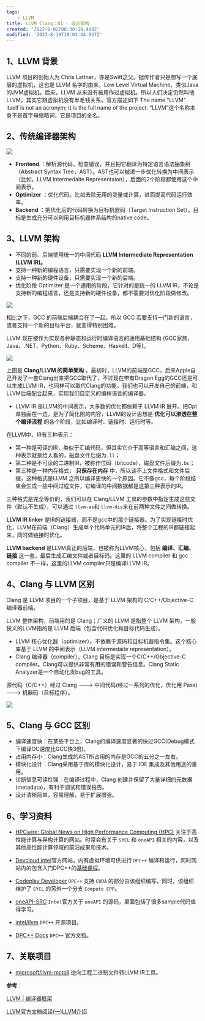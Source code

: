 ```yaml
---
tags: 
    - LLVM
title: LLVM Clang：01 - 设计架构
created: '2022-8-02T08:30:18.408Z'
modified: '2022-8-19T10:02:44.927Z'
---
```


## 1、LLVM 背景

LLVM 项目的创始人为 Chris Lattner，亦是Swift之父。据传作者只是想写一个底层的虚拟机，这也是 LLVM 名字的由来，Low Level
Virtual Machine，类似Java的JVM虚拟机。后来，LLVM
从来没有被用作过虚拟机。所以人们决定仍然叫他LLVM，其实它跟虚拟机没有半毛钱关系。官方描述如下 The name "LLVM" itself is not
an acronym; it is the full name of the project. “LLVM”这个名称本身不是首字母缩略词，它是项目的全名。

## 2、传统编译器架构

![](https://cdn.jsdelivr.net/gh/cuijian2b/Notable@master/notes/assert/73d76e9640df3cab176e1289f571a046.png)

* **Frontend** ：解析源代码，检查错误，并且把它翻译为特定语言语法抽象树（Abstract Syntax Tree，AST）。AST也可以被进一步优化转换为中间表示（比如，LLVM Intermedaite Representaion），后面的2个阶段都使用这个中间表示。
* **Optimizer** ：优化代码。比如去除无用的变量或计算，进而提高代码运行效率。
* **Backend** ：把优化后的代码转换为目标机器码（Target Instruction Set）。目标是生成充分可以利用目标机器体系结构的native code。

## 3、LLVM 架构

* 不同的前、后端使用统一的中间代码 **LLVM Intermediate Representation (LLVM IR)。**
* 支持一种新的编程语言，只需要实现一个新的前端。
* 支持一种新的硬件设备，只需要实现一个新的后端。
* 优化阶段 Optimizer 是一个通用的阶段，它针对的是统一的 LLVM IR，不论是支持新的编程语言，还是支持新的硬件设备，都不需要对优化阶段做修改。

![](https://cdn.jsdelivr.net/gh/cuijian2b/Notable@master/notes/assert/7860514995bc2c134ce9c22859753131.png)

相比之下，GCC 的前端后端耦合在了一起。所以 GCC 若要支持一门新的语言，或者支持一个新的目标平台，就变得特别困难。

LLVM 现在被作为实现各种静态和运行时编译语言的通用基础结构
(GCC家族、Java、.NET、Python、Ruby、Scheme、Haskell、D等)。

![](https://cdn.jsdelivr.net/gh/cuijian2b/Notable@master/notes/assert/d7d17e79296f1433ce76db9bcf29fe45.png)

上图是 **Clang/LLVM 的简单架构**
。最初时，LLVM的前端是GCC，后来Apple自己开发了一套Clang出来把GCC取代了，不过现在带有Dragon Egg的GCC还是可以生成LLVM
IR，也同样可以取代Clang的功能，我们也可以开发自己的前端，和LLVM后端配合起来，实现我们自定义的编程语言的编译器。

* LLVM IR 是LLVM的中间表示，大多数的优化都依赖于 LLVM IR 展开。把Opt单独画在一边，是为了简化图的内容，LLVM的设计思想是 **优化可以渗透在整个编译流程** 的各个阶段，比如编译时、链接时、运行时等。

在LLVM中，IR有三种表示：

* 第一种是可读的IR，类似于汇编代码，但其实它介于高等语言和汇编之间，这种表示就是给人看的，磁盘文件后缀为`.ll`；
* 第二种是不可读的二进制IR，被称作位码（bitcode），磁盘文件后缀为`.bc`；
* 第三种是一种内存格式， **只保存在内存** 中，所以谈不上文件格式和文件后缀，这种格式是LLVM 之所以编译更快的一个原因。它不像gcc，每个阶段结束会生成一些中间过程文件，它编译的中间数据都是这第三种表示的IR。

三种格式是完全等价的，我们可以在 Clang/LLVM 工具的参数中指定生成这些文件（默认不生成），可以通过 `llvm-as`和 `llvm-dis`来在前两种文件之间做转换。

**LLVM IR linker**
是IR的链接器，而不是gcc中的那个链接器。为了实现链接时优化，LLVM在前端（Clang）生成单个代码单元的IR后，将整个工程的IR都链接起来，同时做链接时优化。

**LLVM backend** 是LLVM真正的后端，也被称为LLVM核心，包括 **编译、汇编、链接** 这一套，最后生成汇编文件或者目标码。这里的
LLVM compiler 和 gcc compiler 不一样，这里的LLVM compiler只是编译LLVM IR。

## 4、Clang 与 LLVM 区别

Clang 是 LLVM 项目的一个子项目，是基于 LLVM 架构的 C/C++/Objective-C 编译器前端。

LLVM 整体架构，前端用的是 Clang；广义的 LLVM 是指整个 LLVM 架构，一般狭义的LLVM指的是 LLVM
后端（包含代码优化和目标代码生成）。

* LLVM 核心优化器（optimizer）。不依赖于源码和目标机器指令集。这个核心库基于 LLVM 的中间表示（LLVM intermedaite representation）。
* Clang 编译器（compiler）。Clang 目标是实现一个C/C++/Objective-C compiler。Clang可以提供非常有用的错误和警告信息。Clang Static Analyzer是一个自动化发bug的工具。

源代码（C/C++）经过 Clang ---> 中间代码(经过一系列的优化，优化用 Pass) ---> 机器码（目标程序）。

![](https://cdn.jsdelivr.net/gh/cuijian2b/Notable@master/notes/assert/7208e36382a75c5cfc07f6067fd4aa15.png)

## 5、Clang 与 GCC 区别

* 编译速度快：在某些平台上，Clang的编译速度显著的快过GCC(Debug模式下编译OC速度比GCC快3倍)。
* 占用内存小：Clang生成的AST所占用的内存是GCC的五分之一左右。
* 模块化设计：Clang采用基于库的模块化设计，易于 IDE 集成及其他用途的重用。
* 诊断信息可读性强：在编译过程中，Clang 创建并保留了大量详细的元数据 (metadata)，有利于调试和错误报告。
* 设计清晰简单，容易理解，易于扩展增强。

## 6、学习资料

* [HPCwire: Global News on High Performance Computing (HPC)](https://www.hpcwire.com/) 关注于高性能计算与异构计算的网站。时常会有关于 `SYCL` 和 `oneAPI` 相关的内容，以及其他高性能计算领域的前沿成果和技术。

* [Devcloud intel](https://www.intel.com/content/www/us/en/developer/tools/devcloud/overview.html)官方网站，内有虚拟环境可供进行 `DPC++` 编译和运行，同时网站内的包含入门DPC++的[基础课程](https://devcloud.intel.com/oneapi/get_started/baseTrainingModules/)。

* [Codeplay Developer](https://developer.codeplay.com/home/) `DPC++` 支持 `CUDA` 的部分由该组织编写，同时，该组织维护了 `SYCL` 的另外一个分支 `Compute CPP`。

* [oneAPI-SRC](https://github.com/oneapi-src) `Intel`官方关于 `oneAPI` 的源码，里面包括了很多sample代码值得学习。

* [intel/llvm](https://github.com/intel/llvm) `DPC++` 开源项目。

* [DPC++ Docs](https://intel.github.io/llvm-docs/) `DPC++` 官方文档。

## 7、关联项目

* [microsoft/llvm-mctoll](https://github.com/microsoft/llvm-mctoll) 逆向工程二进制文件转LLVM IR工具。


**参考**：

[LLVM | 编译器框架](https://blog.csdn.net/qq_38844835/article/details/122553656?spm=1001.2014.3001.5506
"LLVM | 编译器框架")

[LLVM官方文档阅读(一)LLVM介绍](https://blog.csdn.net/weixin_43296779/article/details/121989541?spm=1001.2014.3001.5506
"LLVM官方文档阅读(一)LLVM介绍")
